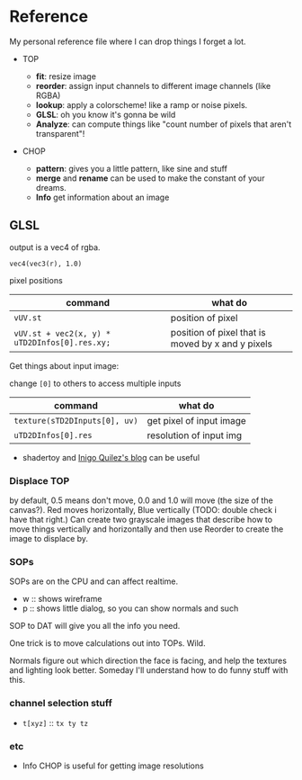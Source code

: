 # Reference

My personal reference file where I can drop things I forget a lot.


 - TOP
   - **fit**: resize image
   - **reorder**: assign input channels to different image channels (like RGBA)
   - **lookup**: apply a colorscheme! like a ramp or noise pixels.
   - **GLSL**: oh you know it's gonna be wild
   - **Analyze**: can compute things like "count number of pixels that aren't transparent"!

 - CHOP
   - **pattern**: gives you a little pattern, like sine and stuff
   - **merge** and **rename** can be used to make the constant of your dreams.
   - **Info** get information about an image


## GLSL


output is a vec4 of rgba.

`vec4(vec3(r), 1.0)`


pixel positions

| command | what do |
|-|-|
| `vUV.st` | position of pixel |
| `vUV.st + vec2(x, y) * uTD2DInfos[0].res.xy;` | position of pixel that is moved by x and y pixels |



Get things about input image:

change `[0]` to others to access multiple inputs

| command | what do |
|-|-|
| `texture(sTD2DInputs[0], uv)` | get pixel of input image |
| `uTD2DInfos[0].res` | resolution of input img |




 - shadertoy and [Inigo Quilez's blog](https://iquilezles.org/articles/) can be useful


### Displace TOP

by default, 0.5 means don't move, 0.0 and 1.0 will move (the size of the canvas?). Red moves horizontally, Blue vertically (TODO: double check i have that right.)
Can create two grayscale images that describe how to move things vertically and horizontally and then use Reorder to create the image to displace by.


### SOPs

SOPs are on the CPU and can affect realtime.

 - w :: shows wireframe
 - p :: shows little dialog, so you can show normals and such

SOP to DAT will give you all the info you need.

One trick is to move calculations out into TOPs. Wild.

Normals figure out which direction the face is facing, and help the textures and lighting look better. Someday I'll understand how to do funny stuff with this.


### channel selection stuff

 - `t[xyz]` :: `tx ty tz`


### etc

 - Info CHOP is useful for getting image resolutions

